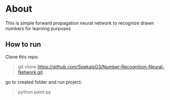 # About
This is simple forward propagation neural network to recognize drawn numbers for learning purposes

## How to run
Clone this repo:

> git clone https://github.com/SpekalsG3/Number-Recognition-Neural-Network.git

go to created folder and run project:

> python paint.py
